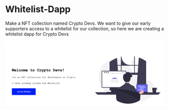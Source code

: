 # Whitelist-Dapp
Make a  NFT collection named Crypto Devs. We want to give our early supporters access to a whitelist for our collection, so here we are creating a whitelist dapp for Crypto Devs








<img src="https://github.com/ranjankjha17/Whitelist-Dapp/blob/main/my-app/public/whitelist.png"/>
